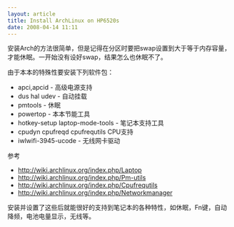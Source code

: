 ```yaml
--- 
layout: article
title: Install ArchLinux on HP6520s
date: 2008-04-14 11:11
---
```

安装Arch的方法很简单，但是记得在分区时要把swap设置到大于等于内存容量，才能休眠。一开始没有设好swap，结果怎么也休眠不了。

由于本本的特殊性要安装下列软件包：

* apci,apcid - 高级电源支持
* dus hal udev - 自动挂载
* pmtools - 休眠
* powertop - 本本节能工具
* hotkey-setup laptop-mode-tools - 笔记本支持工具
* cpudyn cpufreqd cpufrequtils CPU支持
* iwlwifi-3945-ucode - 无线网卡驱动

参考
* http://wiki.archlinux.org/index.php/Laptop
* http://wiki.archlinux.org/index.php/Pm-utils
* http://wiki.archlinux.org/index.php/Cpufrequtils
* http://wiki.archlinux.org/index.php/Networkmanager

安装并设置了这些后就能很好的支持到笔记本的各种特性，如休眠，Fn键，自动降频，电池电量显示，无线等。
